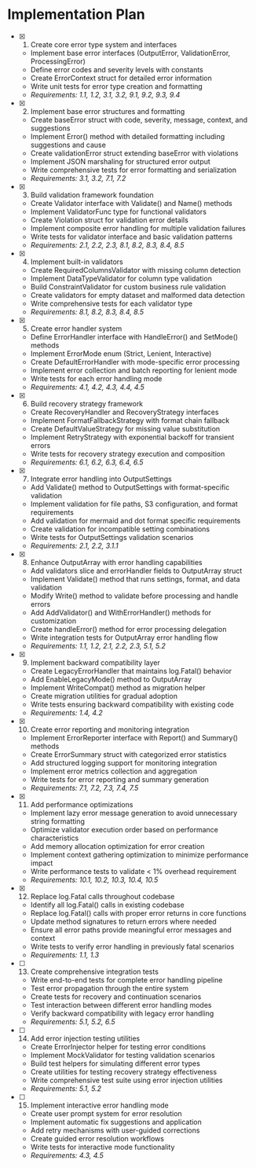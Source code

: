 # Implementation Plan

- [x] 1. Create core error type system and interfaces
  - Implement base error interfaces (OutputError, ValidationError, ProcessingError)
  - Define error codes and severity levels with constants
  - Create ErrorContext struct for detailed error information
  - Write unit tests for error type creation and formatting
  - _Requirements: 1.1, 1.2, 3.1, 3.2, 9.1, 9.2, 9.3, 9.4_

- [x] 2. Implement base error structures and formatting
  - Create baseError struct with code, severity, message, context, and suggestions
  - Implement Error() method with detailed formatting including suggestions and cause
  - Create validationError struct extending baseError with violations
  - Implement JSON marshaling for structured error output
  - Write comprehensive tests for error formatting and serialization
  - _Requirements: 3.1, 3.2, 7.1, 7.2_

- [x] 3. Build validation framework foundation
  - Create Validator interface with Validate() and Name() methods
  - Implement ValidatorFunc type for functional validators
  - Create Violation struct for validation error details
  - Implement composite error handling for multiple validation failures
  - Write tests for validator interface and basic validation patterns
  - _Requirements: 2.1, 2.2, 2.3, 8.1, 8.2, 8.3, 8.4, 8.5_

- [x] 4. Implement built-in validators
  - Create RequiredColumnsValidator with missing column detection
  - Implement DataTypeValidator for column type validation
  - Build ConstraintValidator for custom business rule validation
  - Create validators for empty dataset and malformed data detection
  - Write comprehensive tests for each validator type
  - _Requirements: 8.1, 8.2, 8.3, 8.4, 8.5_

- [x] 5. Create error handler system
  - Define ErrorHandler interface with HandleError() and SetMode() methods
  - Implement ErrorMode enum (Strict, Lenient, Interactive)
  - Create DefaultErrorHandler with mode-specific error processing
  - Implement error collection and batch reporting for lenient mode
  - Write tests for each error handling mode
  - _Requirements: 4.1, 4.2, 4.3, 4.4, 4.5_

- [x] 6. Build recovery strategy framework
  - Create RecoveryHandler and RecoveryStrategy interfaces
  - Implement FormatFallbackStrategy with format chain fallback
  - Create DefaultValueStrategy for missing value substitution
  - Implement RetryStrategy with exponential backoff for transient errors
  - Write tests for recovery strategy execution and composition
  - _Requirements: 6.1, 6.2, 6.3, 6.4, 6.5_

- [x] 7. Integrate error handling into OutputSettings
  - Add Validate() method to OutputSettings with format-specific validation
  - Implement validation for file paths, S3 configuration, and format requirements
  - Add validation for mermaid and dot format specific requirements
  - Create validation for incompatible setting combinations
  - Write tests for OutputSettings validation scenarios
  - _Requirements: 2.1, 2.2, 3.1.1_

- [x] 8. Enhance OutputArray with error handling capabilities
  - Add validators slice and errorHandler fields to OutputArray struct
  - Implement Validate() method that runs settings, format, and data validation
  - Modify Write() method to validate before processing and handle errors
  - Add AddValidator() and WithErrorHandler() methods for customization
  - Create handleError() method for error processing delegation
  - Write integration tests for OutputArray error handling flow
  - _Requirements: 1.1, 1.2, 2.1, 2.2, 2.3, 5.1, 5.2_

- [x] 9. Implement backward compatibility layer
  - Create LegacyErrorHandler that maintains log.Fatal() behavior
  - Add EnableLegacyMode() method to OutputArray
  - Implement WriteCompat() method as migration helper
  - Create migration utilities for gradual adoption
  - Write tests ensuring backward compatibility with existing code
  - _Requirements: 1.4, 4.2_

- [x] 10. Create error reporting and monitoring integration
  - Implement ErrorReporter interface with Report() and Summary() methods
  - Create ErrorSummary struct with categorized error statistics
  - Add structured logging support for monitoring integration
  - Implement error metrics collection and aggregation
  - Write tests for error reporting and summary generation
  - _Requirements: 7.1, 7.2, 7.3, 7.4, 7.5_

- [x] 11. Add performance optimizations
  - Implement lazy error message generation to avoid unnecessary string formatting
  - Optimize validator execution order based on performance characteristics
  - Add memory allocation optimization for error creation
  - Implement context gathering optimization to minimize performance impact
  - Write performance tests to validate < 1% overhead requirement
  - _Requirements: 10.1, 10.2, 10.3, 10.4, 10.5_

- [x] 12. Replace log.Fatal calls throughout codebase
  - Identify all log.Fatal() calls in existing codebase
  - Replace log.Fatal() calls with proper error returns in core functions
  - Update method signatures to return errors where needed
  - Ensure all error paths provide meaningful error messages and context
  - Write tests to verify error handling in previously fatal scenarios
  - _Requirements: 1.1, 1.3_

- [ ] 13. Create comprehensive integration tests
  - Write end-to-end tests for complete error handling pipeline
  - Test error propagation through the entire system
  - Create tests for recovery and continuation scenarios
  - Test interaction between different error handling modes
  - Verify backward compatibility with legacy error handling
  - _Requirements: 5.1, 5.2, 6.5_

- [ ] 14. Add error injection testing utilities
  - Create ErrorInjector helper for testing error conditions
  - Implement MockValidator for testing validation scenarios
  - Build test helpers for simulating different error types
  - Create utilities for testing recovery strategy effectiveness
  - Write comprehensive test suite using error injection utilities
  - _Requirements: 5.1, 5.2_

- [ ] 15. Implement interactive error handling mode
  - Create user prompt system for error resolution
  - Implement automatic fix suggestions and application
  - Add retry mechanisms with user-guided corrections
  - Create guided error resolution workflows
  - Write tests for interactive mode functionality
  - _Requirements: 4.3, 4.5_